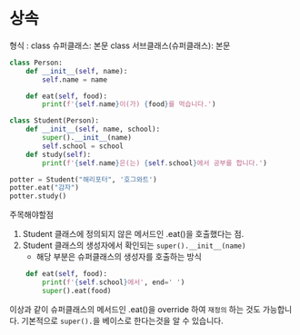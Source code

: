 # 상속
형식 :
class 슈퍼클래스:
    본문
class 서브클래스(슈퍼클래스):
    본문
```python
class Person:
    def __init__(self, name):
        self.name = name

    def eat(self, food):
        print(f'{self.name}이(가) {food}를 먹습니다.')

class Student(Person):
    def __init__(self, name, school):
        super().__init__(name)
        self.school = school
    def study(self):
        print(f'{self.name}은(는) {self.school}에서 공부를 합니다.')

potter = Student("해리포터", '호그와트')
potter.eat("감자")
potter.study()
```
주목해야할점
1. Student 클래스에 정의되지 않은 메서드인 .eat()을 호출했다는 점.
2. Student 클래스의 생성자에서 확인되는 `super().__init__(name)`
    - 해당 부분은 슈퍼클래스의 생성자를 호출하는 방식
```python
    def eat(self, food):
        print(f'{self.school}에서', end=' ')
        super().eat(food)
```
이상과 같이 슈퍼클래스의 메서드인 .eat()을 override 하여 `재정의` 하는 것도 가능합니다.
기본적으로 `super().`을 베이스로 한다는것을 알 수 있습니다.


